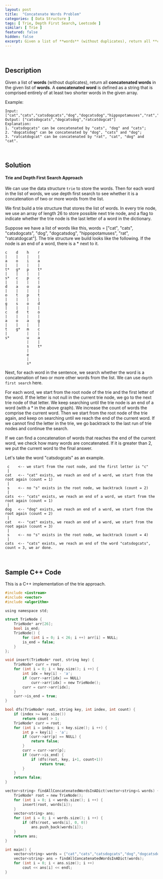 ```yaml
---
layout: post
title:  "Concatenate Words Problem"
categories: [ Data Structure ]
tags: [ Trie, Depth First Search, Leetcode ]
similar: [ Trie ]
featured: false
hidden: false
excerpt: Given a list of **words** (without duplicates), return all **concatenated words** in the given list of **words**.
---
```


<br />

## Description


Given a list of **words** (without duplicates), return all **concatenated words** in the given list of **words**.
A **concatenated word** is defined as a string that is comprised entirely of at least two shorter words in the given array.


Example: 
```
Input: ["cat","cats","catsdogcats","dog","dogcatsdog","hippopotamuses","rat","ratcatdogcat"]
Output: ["catsdogcats","dogcatsdog","ratcatdogcat"]
Explanation: 
1. "catsdogcats" can be concatenated by "cats", "dog" and "cats"; 
2. "dogcatsdog" can be concatenated by "dog", "cats" and "dog"; 
3. "ratcatdogcat" can be concatenated by "rat", "cat", "dog" and "cat".
```

<br />

## Solution


#### Trie and Depth First Search Approach


We can use the data structure `trie` to store the words. Then for each word in the list of words, we use depth first search to see whether it is a concatenation of two or more words from the list.

We first build a trie structure that stores the list of words. In every trie node, we use an array of length 26 to store possible next trie node, and a flag to indicate whether the trie node is the last letter of a word in the dictionary.

Suppose we have a list of words like this, words = ["cat", "cats", "catsdogcats", "dog", "dogcatsdog", "hippopotamuses", "rat", "ratcatdogcat"]. The trie structure we build looks like the following. If the node is an end of a word, there is a * next to it.
```
c    d    h    r
|    |    |    |
a    o    i    a
|    |    |    |
t*   g*   p    t*
|    |    |    |
s*   c    p    c
|    |    |    |
d    a    o    a
|    |    |    |
o    t    p    t
|    |    |    |
g    s    o    d
|    |    |    |
c    d    t    o
|    |    |    |
a    o    a    g
|    |    |    |
t    g*   m    c
|         |    |
s*        u    a
          |    |
          s    t*
          |
          e
          |
          s*
```  

Next, for each word in the sentence, we search whether the word is a concatenation of two or more other words from the list. We can use `depth first search` here.

For each word, we start from the root node of the trie and the first letter of the word. If the letter is not null in the current trie node, we go to the next trie node of that letter. We keep searching until the trie node is an end of a word (with a * in the above graph). We increase the count of words the comprise the current word. Then we start from the root node of the trie again, and keep on searching until we reach the end of the current word. If we cannot find the letter in the trie, we go backtrack to the last run of trie nodes and continue the search.

If we can find a concatenation of words that reaches the end of the current word, we check how many words are concatenated. If it is greater than 2, we put the current word to the final answer.


Let's take the word "catsdogcats" as an example. 
```
 c    <-- we start from the root node, and the first letter is "c"
 |
cat   <-- "cat" exists, we reach an end of a word, we start from the root again (count = 1)
 |
 s    <-- no "s" exists in the root node, we backtrack (count = 2)
 |
cats  <-- "cats" exists, we reach an end of a word, we start from the root again (count = 1)
 |
dog   <-- "dog" exists, we reach an end of a word, we start from the root again (count = 2)
 |
cat   <-- "cat" exists, we reach an end of a word, we start from the root again (count = 3)
 |
 s    <-- no "s" exists in the root node, we backtrack (count = 4)
 |
cats  <-- "cats" exists, we reach an end of the word "catsdogcats", count = 3, we ar done.
```

<br />

## Sample C++ Code

This is a C++ implementation of the trie approach.

```c
#include <iostream>
#include <vector>
#include <algorithm>

using namespace std;

struct TrieNode {
    TrieNode* arr[26];
    bool is_end;
    TrieNode() {
        for (int i = 0; i < 26; i ++) arr[i] = NULL;
        is_end = false;
    }  
};

void insert(TrieNode* root, string key) {
    TrieNode* curr = root;
    for (int i = 0; i < key.size(); i ++) {
        int idx = key[i] - 'a';
        if (curr->arr[idx] == NULL)
            curr->arr[idx] = new TrieNode();
        curr = curr->arr[idx];
    }
    curr->is_end = true;
}

bool dfs(TrieNode* root, string key, int index, int count) {
    if (index >= key.size())
        return count > 1;
    TrieNode* curr = root;
    for (int i = index; i < key.size(); i ++) {
        int p = key[i] - 'a';
        if (curr->arr[p] == NULL) {
            return false;
        }
        curr = curr->arr[p];
        if (curr->is_end) {
            if (dfs(root, key, i+1, count+1))
                return true;
        }
    }
    return false;
}

vector<string> findAllConcatenatedWordsInADict(vector<string>& words) {
    TrieNode* root = new TrieNode();
    for (int i = 0; i < words.size(); i ++) {
        insert(root, words[i]);
    }
    vector<string> ans;
    for (int i = 0; i < words.size(); i ++) {
        if (dfs(root, words[i], 0, 0))
            ans.push_back(words[i]);
    }
    return ans;   
}

int main() {
    vector<string> words = {"cat","cats","catsdogcats","dog","dogcatsdog","hippopotamuses","rat","ratcatdogcat"};
    vector<string> ans = findAllConcatenatedWordsInADict(words);
    for (int i = 0; i < ans.size(); i ++)
        cout << ans[i] << endl;
}
```
